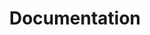 ---
layout: list
title: Documentation
slug: docs
description: >
  I haven't published anything yet
# hide_description: true
sitemap: false
# permalink: /docs/
---